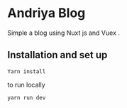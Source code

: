 # Andriya Blog

Simple a blog using Nuxt js and Vuex .

## Installation and set up

`Yarn install `

to run locally

`yarn run dev`
